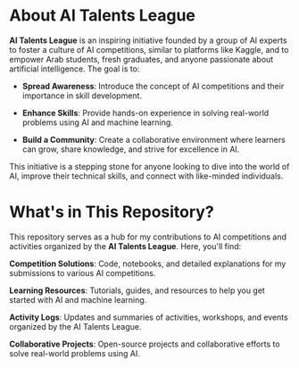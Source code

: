 # About AI Talents League
**AI Talents League** is an inspiring initiative founded by a group of AI experts to foster a culture of AI competitions, similar to platforms like Kaggle, and to empower Arab students, fresh graduates, and anyone passionate about artificial intelligence. The goal is to:

* **Spread Awareness**: Introduce the concept of AI competitions and their importance in skill development.

* **Enhance Skills**: Provide hands-on experience in solving real-world problems using AI and machine learning.

* **Build a Community**: Create a collaborative environment where learners can grow, share knowledge, and strive for excellence in AI.

This initiative is a stepping stone for anyone looking to dive into the world of AI, improve their technical skills, and connect with like-minded individuals.


# What's in This Repository?
This repository serves as a hub for my contributions to AI competitions and activities organized by the **AI Talents League**. Here, you'll find:

**Competition Solutions**: Code, notebooks, and detailed explanations for my submissions to various AI competitions.

**Learning Resources**: Tutorials, guides, and resources to help you get started with AI and machine learning.

**Activity Logs**: Updates and summaries of activities, workshops, and events organized by the AI Talents League.

**Collaborative Projects**: Open-source projects and collaborative efforts to solve real-world problems using AI.